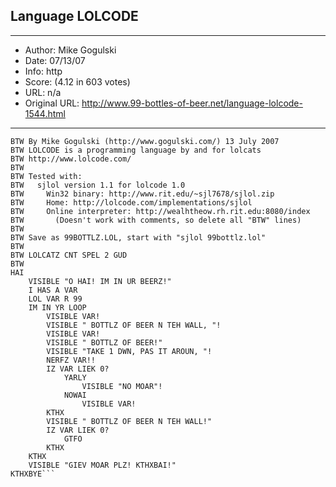 
## Language LOLCODE ##
---
- Author: Mike Gogulski
- Date: 07/13/07
- Info: http
- Score:  (4.12 in 603 votes)
- URL: n/a
- Original URL: http://www.99-bottles-of-beer.net/language-lolcode-1544.html
---

```BTW LOLCODE version of 99 Bottles of beer
BTW By Mike Gogulski (http://www.gogulski.com/) 13 July 2007
BTW LOLCODE is a programming language by and for lolcats
BTW http://www.lolcode.com/
BTW
BTW Tested with:
BTW   sjlol version 1.1 for lolcode 1.0
BTW     Win32 binary: http://www.rit.edu/~sjl7678/sjlol.zip
BTW     Home: http://lolcode.com/implementations/sjlol 
BTW     Online interpreter: http://wealhtheow.rh.rit.edu:8080/index
BTW       (Doesn't work with comments, so delete all "BTW" lines)
BTW
BTW Save as 99BOTTLZ.LOL, start with "sjlol 99bottlz.lol"
BTW
BTW LOLCATZ CNT SPEL 2 GUD
BTW
HAI
    VISIBLE "O HAI! IM IN UR BEERZ!"
    I HAS A VAR
    LOL VAR R 99
    IM IN YR LOOP
        VISIBLE VAR!
        VISIBLE " BOTTLZ OF BEER N TEH WALL, "!
        VISIBLE VAR!
        VISIBLE " BOTTLZ OF BEER!"
        VISIBLE "TAKE 1 DWN, PAS IT AROUN, "!
        NERFZ VAR!!
        IZ VAR LIEK 0?
            YARLY
                VISIBLE "NO MOAR"!
            NOWAI
                VISIBLE VAR!
        KTHX
        VISIBLE " BOTTLZ OF BEER N TEH WALL!"
        IZ VAR LIEK 0?
            GTFO
        KTHX
    KTHX
    VISIBLE "GIEV MOAR PLZ! KTHXBAI!"
KTHXBYE```